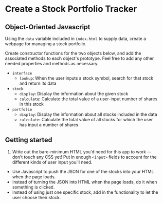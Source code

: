 # Create a Stock Portfolio Tracker

## Object-Oriented Javascript

Using the `data` variable included in `index.html` to supply data, create a webpage for managing a stock portfolio. 

Create constructor functions for the two objects below, and add the associated methods to each object's prototype. Feel free to add any other needed properties and methods as necessary.

- `interface`
  - `lookup`: When the user inputs a stock symbol, search for that stock and return its data 
- `stock`
  - `display`: Display the information about the given stock
  - `calculate`: Calculate the total value of a user-input number of shares in this stock
- `portfolio`
  - `display`: Display the information about all stocks included in the data 
  - `calculate`: Calculate the total value of all stocks for which the user has input a number of shares

## Getting started

1. Write out the bare-minimum HTML you'd need for this app to work -- don't touch any CSS yet! Put in enough `<input>` fields to account for the different kinds of user input you'll need.
- Use Javascript to push the JSON for one of the stocks into your HTML when the page loads.
- Instead of turning the JSON into HTML when the page loads, do it when something is clicked.
- Instead of using just one specific stock, add in the functionality to let the user choose their stock. 
